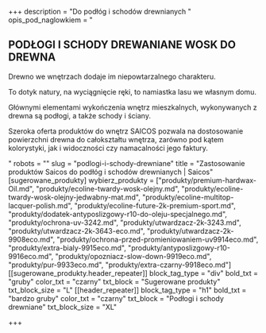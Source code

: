 +++
description = "Do podłóg i schodów drewnianych "
opis_pod_naglowkiem = "<h2>PODŁOGI I SCHODY DREWANIANE WOSK DO DREWNA</h2><p>Drewno we wnętrzach dodaje im niepowtarzalnego charakteru.</p><p>To dotyk natury, na wyciągnięcie ręki, to namiastka lasu we własnym domu.</p><p>Głównymi elementami wykończenia wnętrz mieszkalnych, wykonywanych z drewna są podłogi, a także schody i ściany.</p><p>Szeroka oferta produktów do wnętrz SAICOS pozwala na dostosowanie powierzchni drewna do całokształtu wnętrza, zarówno pod kątem kolorystyki, jak i widoczności czy namacalności jego faktury.</p>"
robots = ""
slug = "podlogi-i-schody-drewniane"
title = "Zastosowanie produktów Saicos do podłóg i schodów drewnianych | Saicos"
[sugerowane_produkty]
wybierz_produkty = ["produkty/premium-hardwax-Oil.md", "produkty/ecoline-twardy-wosk-olejny.md", "produkty/ecoline-twardy-wosk-olejny-jedwabny-mat.md", "produkty/ecoline-multitop-lacquer-polish.md", "produkty/ecoline-future-2k-premium-sport.md", "produkty/dodatek-antyposlizgowy-r10-do-oleju-specjalnego.md", "produkty/ochrona-uv-3242.md", "produkty/utwardzacz-2k-3243.md", "produkty/utwardzacz-2k-3643-eco.md", "produkty/utwardzacz-2k-9908eco.md", "produkty/ochrona-przed-promieniowaniem-uv9914eco.md", "produkty/extra-bialy-9915eco.md", "produkty/antyposlizgowy-r10-9916eco.md", "produkty/opozniacz-slow-down-9919eco.md", "produkty/pur-9933eco.md", "produkty/extra-czarny-9918eco.md"]
[[sugerowane_produkty.header_repeater]]
block_tag_type = "div"
bold_txt = "gruby"
color_txt = "czarny"
txt_block = "Sugerowane produkty"
txt_block_size = "L"
[[header_repeater]]
block_tag_type = "h1"
bold_txt = "bardzo gruby"
color_txt = "czarny"
txt_block = "Podłogi i schody drewniane"
txt_block_size = "XL"

+++
